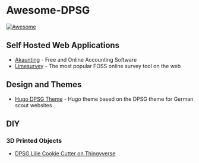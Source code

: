 # Awesome-DPSG

[![Awesome](https://cdn.jsdelivr.net/gh/sindresorhus/awesome@d7305f38d29fed78fa85652e3a63e154dd8e8829/media/badge.svg)](https://github.com/sindresorhus/awesome)

## Self Hosted Web Applications

- [Akaunting](https://github.com/akaunting/akaunting) - Free and Online Accounting Software 
- [Limesurvey](https://github.com/LimeSurvey/LimeSurvey) - The most popular FOSS online survey tool on the web

## Design and Themes

- [Hugo DPSG Theme](https://github.com/pfadfinder-konstanz/hugo-dpsg) - Hugo theme based on the DPSG theme for German scout websites

## DIY

### 3D Printed Objects

- [DPSG Lilie Cookie Cutter on Thingyverse](https://www.thingiverse.com/thing:2813174/files)
